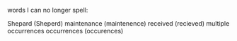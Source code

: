 words I can no longer spell:

Shepard (Sheperd)
maintenance (maintenence)
received (recieved) multiple occurrences 
occurrences (occurences)
